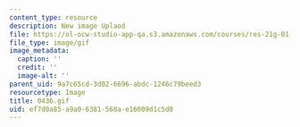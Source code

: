 ```yaml
---
content_type: resource
description: New image Uplaod
file: https://ol-ocw-studio-app-qa.s3.amazonaws.com/courses/res-21g-01-kana-spring-2010/ef7d0a85a9a06381568ae16009d1c5d0_0436.gif
file_type: image/gif
image_metadata:
  caption: ''
  credit: ''
  image-alt: ''
parent_uid: 9a7c65cd-3d02-6696-abdc-1246c79beed3
resourcetype: Image
title: 0436.gif
uid: ef7d0a85-a9a0-6381-568a-e16009d1c5d0
---
```

